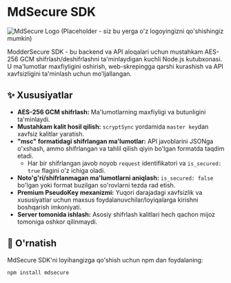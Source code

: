 # MdSecure SDK

![MdSecure Logo (Placeholder - siz bu yerga o'z logoyingizni qo'shishingiz mumkin)](https://via.placeholder.com/150/0000FF/FFFFFF?text=MdSecure)

ModderSecure SDK - bu backend va API aloqalari uchun mustahkam AES-256 GCM shifrlash/deshifrlashni ta'minlaydigan kuchli Node.js kutubxonasi. U ma'lumotlar maxfiyligini oshirish, web-skrepingga qarshi kurashish va API xavfsizligini ta'minlash uchun mo'ljallangan.

## ✨ Xususiyatlar

*   **AES-256 GCM shifrlash:** Ma'lumotlarning maxfiyligi va butunligini ta'minlaydi.
*   **Mustahkam kalit hosil qilish:** `scryptSync` yordamida `master key`dan xavfsiz kalitlar yaratish.
*   **"msc" formatidagi shifrlangan ma'lumotlar:** API javoblarini JSONga o'xshash, ammo shifrlangan va tahlil qilish qiyin bo'lgan formatda taqdim etadi.
    *   Har bir shifrlangan javob noyob `request` identifikatori va `is_secured: true` flagini o'z ichiga oladi.
*   **Noto'g'ri/shifrlanmagan ma'lumotlarni aniqlash:** `is_secured: false` bo'lgan yoki format buzilgan so'rovlarni tezda rad etish.
*   **Premium PseudoKey mexanizmi:** Yuqori darajadagi xavfsizlik va xususiyatlar uchun maxsus foydalanuvchilar/loyiqalarga kirishni boshqarish imkoniyati.
*   **Server tomonida ishlash:** Asosiy shifrlash kalitlari hech qachon mijoz tomoniga oshkor qilinmaydi.

## 🚀 O'rnatish

MdSecure SDK'ni loyihangizga qo'shish uchun npm dan foydalaning:

```bash
npm install mdsecure